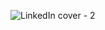 <p align="center">

![LinkedIn cover - 2](https://github.com/user-attachments/assets/6af1cf57-3aa2-42ef-9aac-8afc465e057c)


</p>

